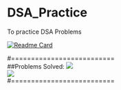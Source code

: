 # DSA_Practice
To practice DSA Problems <br />

[![Readme Card](https://github-readme-stats.vercel.app/api/pin/?username=mudar-hussain&repo=DSA_Practice)](https://github.com/mudar-hussain/DSA_Practice) <br />

#========================== <br />
##Problems Solved: [![](https://tokei.rs/b1/github/mudar-hussain/DSA_Practice?category=files)](https://github.com/mudar-hussain/DSA_Practice) <br />
[![](https://tokei.rs/b1/github/mudar-hussain/DSA_Practice)](https://github.com/mudar-hussain/DSA_Practice) <br />
#==========================

